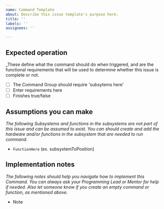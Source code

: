 ```yaml
---
name: Command Template
about: Describe this issue template's purpose here.
title: ''
labels: ''
assignees: ''

---
```


## Expected operation

_These define what the command should do when triggered, and are the functional requirements that will be used to determine whether this issue is complete or not.

- [ ] The Command Group should require 'subsytems here'
- [ ] Enter requirements here
- [ ] Finishes true/false

## Assumptions you can make

_The following Subsystems and functions in the subsystems are not part of this issue and can be assumed to exist. You can should create and add the hardware and/or functions in the subsystem that are needed to run command._

- `FunctionHere` (ex. subsystemToPosition)

## Implementation notes

_The following notes should help you navigate how to implement this Command. You can always ask your Programming Lead or Mentor for help if needed. Also let someone know if you create an empty command or function, as mentioned above._

- Note
